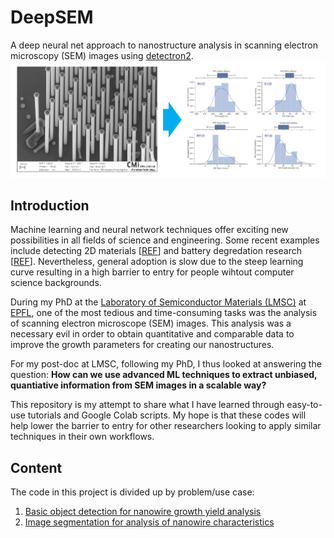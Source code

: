 
# DeepSEM
A deep neural net approach to nanostructure analysis in scanning electron microscopy (SEM) images using [detectron2](https://github.com/facebookresearch/detectron2).
![Overall image](readme_imgs/overall_image.png "Overall Goal")

## Introduction
Machine learning and neural network techniques offer exciting new possibilities in all fields of science and engineering. Some recent examples include detecting 2D materials [[REF](https://www.nature.com/articles/s41699-020-0137-z)] and battery degredation research [[REF](https://www.nature.com/articles/s41467-020-16233-5)]. Nevertheless, general adoption is slow due to the steep learning curve resulting in a high barrier to entry for people wihtout computer science backgrounds.

During my PhD at the [Laboratory of Semiconductor Materials (LMSC)](https://www.epfl.ch/labs/lmsc/) at [EPFL](https://www.epfl.ch/en), one of the most tedious and time-consuming tasks was the analysis of scanning electron microscope (SEM) images. This analysis was a necessary evil in order to obtain quantitative and comparable data to improve the growth parameters for creating our nanostructures. 

For my post-doc at LMSC, following my PhD, I thus looked at answering the question: **How can we use advanced ML techniques to extract unbiased, quantiative information from SEM images in a scalable way?** 

This repository is my attempt to share what I have learned through easy-to-use tutorials and Google Colab scripts. My hope is that these codes will help lower the barrier to entry for other researchers looking to apply similar techniques in their own workflows.

## Content
The code in this project is divided up by problem/use case:
1. [Basic object detection for nanowire growth yield analysis](nanowire_yield)
2. [Image segmentation for analysis of nanowire characteristics](nanowire_segmentation)
